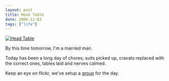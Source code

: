 ```yaml
---
layout: post
title: Head Table
date: 2006-11-03
tags: ["life"]
---
```


[![Head Table](https://static.flickr.com/109/287998379_ecc6d592db_m.jpg)](http://www.flickr.com/photos/knolleary/287998379) 

By this time tomorrow, I'm a married man.

Today has been a long day of chores; suits picked up, cravats replaced with the correct ones, tables laid and nerves calmed.

Keep an eye on flickr, we've setup a [group](http://www.flickr.com/groups/nick-and-jo/) for the day.